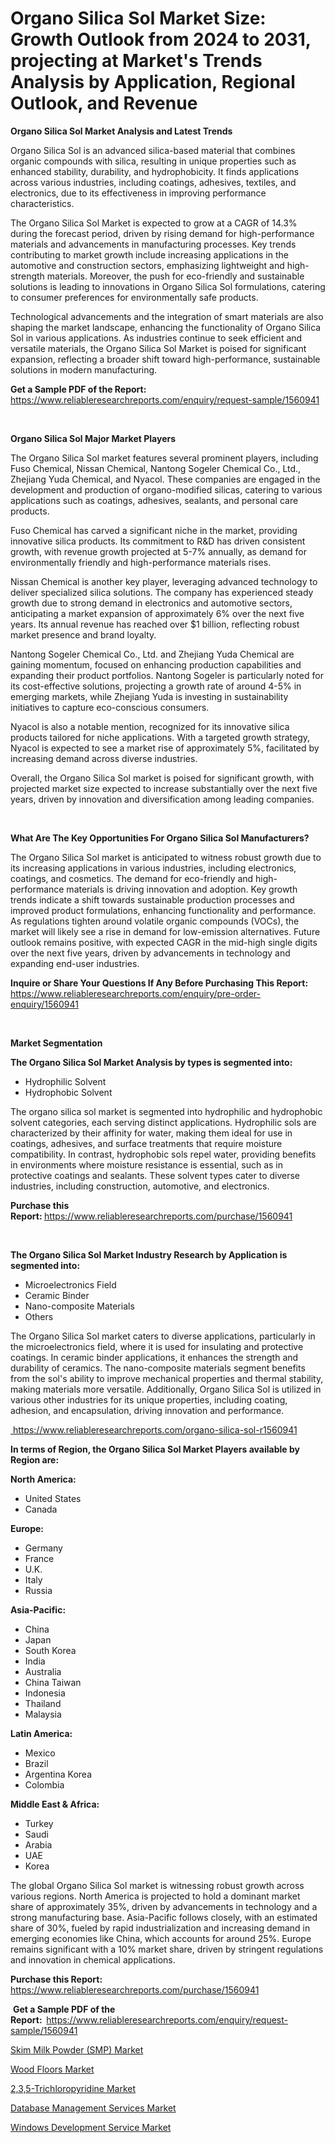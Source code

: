 <p><h1>Organo Silica Sol Market Size: Growth Outlook from 2024 to 2031, projecting at Market's Trends Analysis by Application, Regional Outlook, and Revenue</h1></p><p><strong>Organo Silica Sol Market Analysis and Latest Trends</strong></p>
<p><p>Organo Silica Sol is an advanced silica-based material that combines organic compounds with silica, resulting in unique properties such as enhanced stability, durability, and hydrophobicity. It finds applications across various industries, including coatings, adhesives, textiles, and electronics, due to its effectiveness in improving performance characteristics.</p><p>The Organo Silica Sol Market is expected to grow at a CAGR of 14.3% during the forecast period, driven by rising demand for high-performance materials and advancements in manufacturing processes. Key trends contributing to market growth include increasing applications in the automotive and construction sectors, emphasizing lightweight and high-strength materials. Moreover, the push for eco-friendly and sustainable solutions is leading to innovations in Organo Silica Sol formulations, catering to consumer preferences for environmentally safe products. </p><p>Technological advancements and the integration of smart materials are also shaping the market landscape, enhancing the functionality of Organo Silica Sol in various applications. As industries continue to seek efficient and versatile materials, the Organo Silica Sol Market is poised for significant expansion, reflecting a broader shift toward high-performance, sustainable solutions in modern manufacturing.</p></p>
<p><strong>Get a Sample PDF of the Report:&nbsp;</strong> <a href="https://www.reliableresearchreports.com/enquiry/request-sample/1560941">https://www.reliableresearchreports.com/enquiry/request-sample/1560941</a></p>
<p>&nbsp;</p>
<p><strong>Organo Silica Sol Major Market Players</strong></p>
<p><p>The Organo Silica Sol market features several prominent players, including Fuso Chemical, Nissan Chemical, Nantong Sogeler Chemical Co., Ltd., Zhejiang Yuda Chemical, and Nyacol. These companies are engaged in the development and production of organo-modified silicas, catering to various applications such as coatings, adhesives, sealants, and personal care products.</p><p>Fuso Chemical has carved a significant niche in the market, providing innovative silica products. Its commitment to R&D has driven consistent growth, with revenue growth projected at 5-7% annually, as demand for environmentally friendly and high-performance materials rises.</p><p>Nissan Chemical is another key player, leveraging advanced technology to deliver specialized silica solutions. The company has experienced steady growth due to strong demand in electronics and automotive sectors, anticipating a market expansion of approximately 6% over the next five years. Its annual revenue has reached over $1 billion, reflecting robust market presence and brand loyalty.</p><p>Nantong Sogeler Chemical Co., Ltd. and Zhejiang Yuda Chemical are gaining momentum, focused on enhancing production capabilities and expanding their product portfolios. Nantong Sogeler is particularly noted for its cost-effective solutions, projecting a growth rate of around 4-5% in emerging markets, while Zhejiang Yuda is investing in sustainability initiatives to capture eco-conscious consumers.</p><p>Nyacol is also a notable mention, recognized for its innovative silica products tailored for niche applications. With a targeted growth strategy, Nyacol is expected to see a market rise of approximately 5%, facilitated by increasing demand across diverse industries.</p><p>Overall, the Organo Silica Sol market is poised for significant growth, with projected market size expected to increase substantially over the next five years, driven by innovation and diversification among leading companies.</p></p>
<p>&nbsp;</p>
<p><strong>What Are The Key Opportunities For Organo Silica Sol Manufacturers?</strong></p>
<p><p>The Organo Silica Sol market is anticipated to witness robust growth due to its increasing applications in various industries, including electronics, coatings, and cosmetics. The demand for eco-friendly and high-performance materials is driving innovation and adoption. Key growth trends indicate a shift towards sustainable production processes and improved product formulations, enhancing functionality and performance. As regulations tighten around volatile organic compounds (VOCs), the market will likely see a rise in demand for low-emission alternatives. Future outlook remains positive, with expected CAGR in the mid-high single digits over the next five years, driven by advancements in technology and expanding end-user industries.</p></p>
<p><strong>Inquire or Share Your Questions If Any Before Purchasing This Report:</strong> <a href="https://www.reliableresearchreports.com/enquiry/pre-order-enquiry/1560941">https://www.reliableresearchreports.com/enquiry/pre-order-enquiry/1560941</a></p>
<p>&nbsp;</p>
<p><strong>Market Segmentation</strong></p>
<p><strong>The Organo Silica Sol Market Analysis by types is segmented into:</strong></p>
<p><ul><li>Hydrophilic Solvent</li><li>Hydrophobic Solvent</li></ul></p>
<p><p>The organo silica sol market is segmented into hydrophilic and hydrophobic solvent categories, each serving distinct applications. Hydrophilic sols are characterized by their affinity for water, making them ideal for use in coatings, adhesives, and surface treatments that require moisture compatibility. In contrast, hydrophobic sols repel water, providing benefits in environments where moisture resistance is essential, such as in protective coatings and sealants. These solvent types cater to diverse industries, including construction, automotive, and electronics.</p></p>
<p><strong>Purchase this Report:&nbsp;</strong><a href="https://www.reliableresearchreports.com/purchase/1560941">https://www.reliableresearchreports.com/purchase/1560941</a></p>
<p>&nbsp;</p>
<p><strong>The Organo Silica Sol Market Industry Research by Application is segmented into:</strong></p>
<p><ul><li>Microelectronics Field</li><li>Ceramic Binder</li><li>Nano-composite Materials</li><li>Others</li></ul></p>
<p><p>The Organo Silica Sol market caters to diverse applications, particularly in the microelectronics field, where it is used for insulating and protective coatings. In ceramic binder applications, it enhances the strength and durability of ceramics. The nano-composite materials segment benefits from the sol's ability to improve mechanical properties and thermal stability, making materials more versatile. Additionally, Organo Silica Sol is utilized in various other industries for its unique properties, including coating, adhesion, and encapsulation, driving innovation and performance.</p></p>
<p><a href="https://www.reliableresearchreports.com/organo-silica-sol-r1560941">&nbsp;https://www.reliableresearchreports.com/organo-silica-sol-r1560941</a></p>
<p><strong>In terms of Region, the Organo Silica Sol Market Players available by Region are:</strong></p>
<p>
    <p> <strong> North America: </strong>
        <ul>
            <li>United States</li>
            <li>Canada</li>
        </ul>
        </p> 
    <p> <strong> Europe: </strong>
        <ul>
            <li>Germany</li>
            <li>France</li>
            <li>U.K.</li>
            <li>Italy</li>
            <li>Russia</li>
        </ul>
        </p> 
    <p> <strong> Asia-Pacific: </strong>
        <ul>
            <li>China</li>
            <li>Japan</li>
            <li>South Korea</li>
            <li>India</li>
            <li>Australia</li>
            <li>China Taiwan</li>
            <li>Indonesia</li>
            <li>Thailand</li>
            <li>Malaysia</li>
        </ul>
        </p> 
    <p> <strong> Latin America: </strong>
        <ul>
            <li>Mexico</li>
            <li>Brazil</li>
            <li>Argentina Korea</li>
            <li>Colombia</li>
        </ul>
        </p> 
    <p> <strong> Middle East & Africa: </strong>
        <ul>
            <li>Turkey</li>
            <li>Saudi</li>
            <li>Arabia</li>
            <li>UAE</li>
            <li>Korea</li>
        </ul>
    </p>
    </p>
<p><p>The global Organo Silica Sol market is witnessing robust growth across various regions. North America is projected to hold a dominant market share of approximately 35%, driven by advancements in technology and a strong manufacturing base. Asia-Pacific follows closely, with an estimated share of 30%, fueled by rapid industrialization and increasing demand in emerging economies like China, which accounts for around 25%. Europe remains significant with a 10% market share, driven by stringent regulations and innovation in chemical applications.</p></p>
<p><strong>Purchase this Report: </strong><a href="https://www.reliableresearchreports.com/purchase/1560941">https://www.reliableresearchreports.com/purchase/1560941</a></p>
<p>&nbsp;<strong>Get a Sample PDF of the Report:&nbsp;&nbsp;</strong><a href="https://www.reliableresearchreports.com/enquiry/request-sample/1560941">https://www.reliableresearchreports.com/enquiry/request-sample/1560941</a></p>
<p><strong></strong></p>
<p><p><a href="https://medium.com/@ecogypyh11/skim-milk-powder-smp-market-2024-2031-industry-insights-and-investment-opportunities-8103a31009ff?postPublishedType=repub">Skim Milk Powder (SMP) Market</a></p><p><a href="https://issuu.com/reportprime-2/docs/wood-floors-market-size-2030.pptx_a66fc62cecba27">Wood Floors Market</a></p><p><a href="https://github.com/hgf64gh/Market-Research-Report-List-1/blob/main/235-trichloropyridine-market.md">2,3,5-Trichloropyridine Market</a></p><p><a href="https://www.linkedin.com/pulse/what-growth-opportunities-challenges-database-management-services-fpjhf">Database Management Services Market</a></p><p><a href="https://medium.com/@ecogypyh11/global-windows-development-service-market-exploring-market-share-market-trends-and-future-growth-d49477e78dbd">Windows Development Service Market</a></p></p>